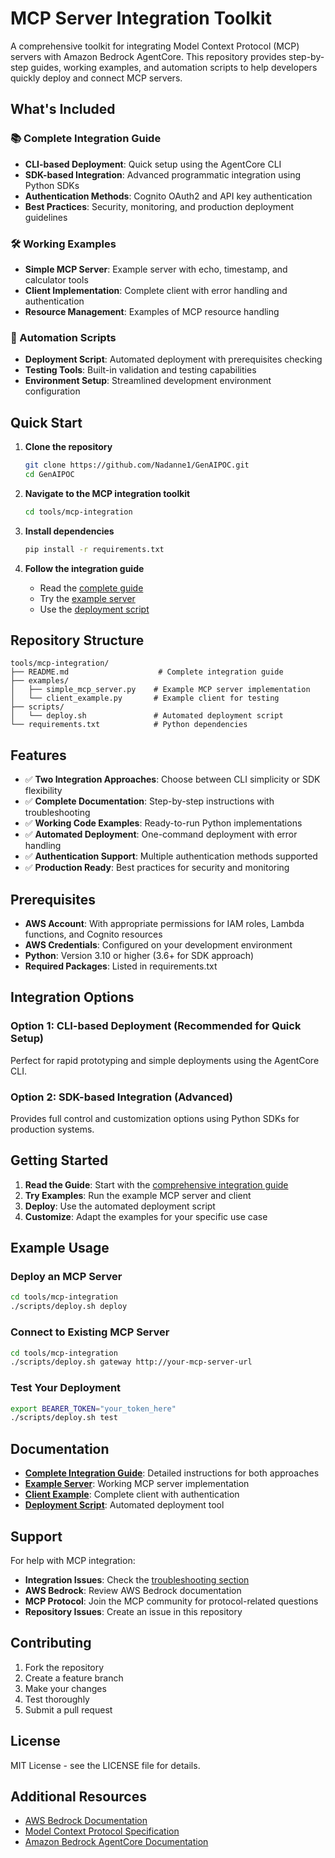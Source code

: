 # MCP Server Integration Toolkit

A comprehensive toolkit for integrating Model Context Protocol (MCP) servers with Amazon Bedrock AgentCore. This repository provides step-by-step guides, working examples, and automation scripts to help developers quickly deploy and connect MCP servers.

## What's Included

### 📚 Complete Integration Guide
- **CLI-based Deployment**: Quick setup using the AgentCore CLI
- **SDK-based Integration**: Advanced programmatic integration using Python SDKs
- **Authentication Methods**: Cognito OAuth2 and API key authentication
- **Best Practices**: Security, monitoring, and production deployment guidelines

### 🛠️ Working Examples
- **Simple MCP Server**: Example server with echo, timestamp, and calculator tools
- **Client Implementation**: Complete client with error handling and authentication
- **Resource Management**: Examples of MCP resource handling

### 🚀 Automation Scripts
- **Deployment Script**: Automated deployment with prerequisites checking
- **Testing Tools**: Built-in validation and testing capabilities
- **Environment Setup**: Streamlined development environment configuration

## Quick Start

1. **Clone the repository**
   ```bash
   git clone https://github.com/Nadanne1/GenAIPOC.git
   cd GenAIPOC
   ```

2. **Navigate to the MCP integration toolkit**
   ```bash
   cd tools/mcp-integration
   ```

3. **Install dependencies**
   ```bash
   pip install -r requirements.txt
   ```

4. **Follow the integration guide**
   - Read the [complete guide](tools/mcp-integration/README.md)
   - Try the [example server](tools/mcp-integration/examples/simple_mcp_server.py)
   - Use the [deployment script](tools/mcp-integration/scripts/deploy.sh)

## Repository Structure

```
tools/mcp-integration/
├── README.md                    # Complete integration guide
├── examples/
│   ├── simple_mcp_server.py    # Example MCP server implementation
│   └── client_example.py       # Example client for testing
├── scripts/
│   └── deploy.sh               # Automated deployment script
└── requirements.txt            # Python dependencies
```

## Features

- ✅ **Two Integration Approaches**: Choose between CLI simplicity or SDK flexibility
- ✅ **Complete Documentation**: Step-by-step instructions with troubleshooting
- ✅ **Working Code Examples**: Ready-to-run Python implementations
- ✅ **Automated Deployment**: One-command deployment with error handling
- ✅ **Authentication Support**: Multiple authentication methods supported
- ✅ **Production Ready**: Best practices for security and monitoring

## Prerequisites

- **AWS Account**: With appropriate permissions for IAM roles, Lambda functions, and Cognito resources
- **AWS Credentials**: Configured on your development environment
- **Python**: Version 3.10 or higher (3.6+ for SDK approach)
- **Required Packages**: Listed in requirements.txt

## Integration Options

### Option 1: CLI-based Deployment (Recommended for Quick Setup)
Perfect for rapid prototyping and simple deployments using the AgentCore CLI.

### Option 2: SDK-based Integration (Advanced)
Provides full control and customization options using Python SDKs for production systems.

## Getting Started

1. **Read the Guide**: Start with the [comprehensive integration guide](tools/mcp-integration/README.md)
2. **Try Examples**: Run the example MCP server and client
3. **Deploy**: Use the automated deployment script
4. **Customize**: Adapt the examples for your specific use case

## Example Usage

### Deploy an MCP Server
```bash
cd tools/mcp-integration
./scripts/deploy.sh deploy
```

### Connect to Existing MCP Server
```bash
cd tools/mcp-integration
./scripts/deploy.sh gateway http://your-mcp-server-url
```

### Test Your Deployment
```bash
export BEARER_TOKEN="your_token_here"
./scripts/deploy.sh test
```

## Documentation

- **[Complete Integration Guide](tools/mcp-integration/README.md)**: Detailed instructions for both approaches
- **[Example Server](tools/mcp-integration/examples/simple_mcp_server.py)**: Working MCP server implementation
- **[Client Example](tools/mcp-integration/examples/client_example.py)**: Complete client with authentication
- **[Deployment Script](tools/mcp-integration/scripts/deploy.sh)**: Automated deployment tool

## Support

For help with MCP integration:

- **Integration Issues**: Check the [troubleshooting section](tools/mcp-integration/README.md#troubleshooting)
- **AWS Bedrock**: Review AWS Bedrock documentation
- **MCP Protocol**: Join the MCP community for protocol-related questions
- **Repository Issues**: Create an issue in this repository

## Contributing

1. Fork the repository
2. Create a feature branch
3. Make your changes
4. Test thoroughly
5. Submit a pull request

## License

MIT License - see the LICENSE file for details.

## Additional Resources

- [AWS Bedrock Documentation](https://docs.aws.amazon.com/bedrock/)
- [Model Context Protocol Specification](https://modelcontextprotocol.io/)
- [Amazon Bedrock AgentCore Documentation](https://docs.aws.amazon.com/bedrock/latest/userguide/agents.html)